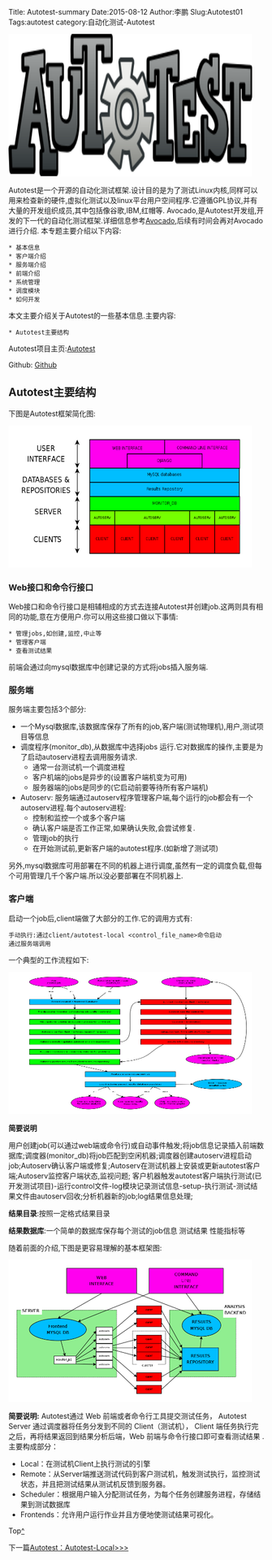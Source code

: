 Title: Autotest-summary
Date:2015-08-12
Author:李鹏
Slug:Autotest01
Tags:autotest
category:自动化测试-Autotest

<img src="https://github.com/king32783784/king32783784.github.io/blob/master/tmpfile/autotestlogo.png?raw=true" height="280" width="480">

Autotest是一个开源的自动化测试框架.设计目的是为了测试Linux内核,同样可以用来检查新的硬件,虚拟化测试以及linux平台用户空间程序.它遵循GPL协议,并有大量的开发组织成员,其中包括像谷歌,IBM,红帽等.
Avocado,是Autotest开发组,开发的下一代的自动化测试框架.详细信息参考[Avocado](
http://avocado-framework.github.io/),后续有时间会再对Avocado进行介绍.
本专题主要介绍以下内容:

    * 基本信息
    * 客户端介绍
    * 服务端介绍
    * 前端介绍
    * 系统管理
    * 调度模块
    * 如何开发

本文主要介绍关于Autotest的一些基本信息.主要内容:

    * Autotest主要结构

Autotest项目主页:[Autotest](http://autotest.github.io/)

Github: [Github](https://github.com/autotest/autotest)

## Autotest主要结构
下图是Autotest框架简化图:

<img src="https://github.com/king32783784/king32783784.github.io/blob/master/tmpfile/Autotest1.png?raw=true" height="280" width="480">

### Web接口和命令行接口
Web接口和命令行接口是相辅相成的方式去连接Autotest并创建job.这两则具有相同的功能,意在方便用户.你可以用这些接口做以下事情:

    * 管理jobs,如创建,监控,中止等
    * 管理客户端
    * 查看测试结果

前端会通过向mysql数据库中创建记录的方式将jobs插入服务端.

### 服务端
服务端主要包括3个部分:

* 一个Mysql数据库,该数据库保存了所有的job,客户端(测试物理机),用户,测试项目等信息
* 调度程序(monitor_db),从数据库中选择jobs 运行.它对数据库的操作,主要是为了启动autoserv进程去调用服务请求.
    * 通常一台测试机一个调度进程
    * 客户机端的jobs是异步的(设置客户端机变为可用)
    * 服务器端的jobs是同步的(它启动前要等待所有客户端机)
* Autoserv: 服务端通过autoserv程序管理客户端,每个运行的job都会有一个autoserv进程.每个autoserv进程:
    * 控制和监控一个或多个客户端
    * 确认客户端是否工作正常,如果确认失败,会尝试修复.
    * 管理job的执行
    * 在开始测试前,更新客户端的autotest程序.(如新增了测试项)

另外,mysql数据库可用部署在不同的机器上进行调度,虽然有一定的调度负载,但每个可用管理几千个客户端.所以没必要部署在不同机器上.

### 客户端
启动一个job后,client端做了大部分的工作.它的调用方式有:

    手动执行:通过client/autotest-local <control_file_name>命令启动
    通过服务端调用

一个典型的工作流程如下:

<img src="https://github.com/king32783784/king32783784.github.io/blob/master/tmpfile/Autotest2.png?raw=true" height="280" width="480">

**简要说明**

用户创建job(可以通过web端或命令行)或自动事件触发;将job信息记录插入前端数据库;调度器(monitor_db)将job匹配到空闲机器;调度器创建autoserv进程启动job;Autoserv确认客户端或修复;Autoserv在测试机器上安装或更新autotest客户端;Autoserv监控客户端状态,监视问题;
客户机器触发autotest客户端执行测试(已开发测试项目)-运行control文件-log模块记录测试信息-setup-执行测试-测试结果文件由autoserv回收;分析机器新的job;log结果信息处理;

**结果目录**:按照一定格式结果目录

**结果数据库**:一个简单的数据库保存每个测试的job信息 测试结果 性能指标等

随着前面的介绍,下图是更容易理解的基本框架图:

<img src="https://github.com/king32783784/king32783784.github.io/blob/master/tmpfile/Autotest3.png?raw=true" height="280" width="480">

**简要说明:**
Autotest通过 Web 前端或者命令行工具提交测试任务， Autotest Server 通过调度器将任务分发到不同的 Client（测试机）， Client 端任务执行完之后，再将结果返回到结果分析后端，Web 前端与命令行接口即可查看测试结果
.
主要构成部分：

* Local：在测试机Client上执行测试的引擎
* Remote：从Server端推送测试代码到客户测试机，触发测试执行，监控测试状态，并且把测试结果从测试机反馈到服务器。
* Scheduler：根据用户输入分配测试任务，为每个任务创建服务进程，存储结果到测试数据库
* Frontends：允许用户运行作业并且方便地使测试结果可视化。

Top[^]()

下一篇[Autotest：Autotest-Local>>>](https://king32783784.github.io/2015/08/13/autotest02/)

